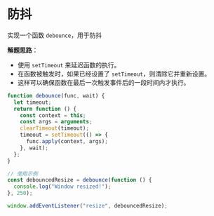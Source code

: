 # 防抖

实现一个函数 `debounce`，用于防抖

**解题思路**：

- 使用 `setTimeout` 来延迟函数的执行。
- 在函数被触发时，如果已经设置了 `setTimeout`，则清除它并重新设置。
- 这样可以确保函数在最后一次触发事件后的一段时间内才执行。

```javascript
function debounce(func, wait) {
  let timeout;
  return function () {
    const context = this;
    const args = arguments;
    clearTimeout(timeout);
    timeout = setTimeout(() => {
      func.apply(context, args);
    }, wait);
  };
}

// 使用示例
const debouncedResize = debounce(function () {
  console.log("Window resized!");
}, 250);

window.addEventListener("resize", debouncedResize);
```
